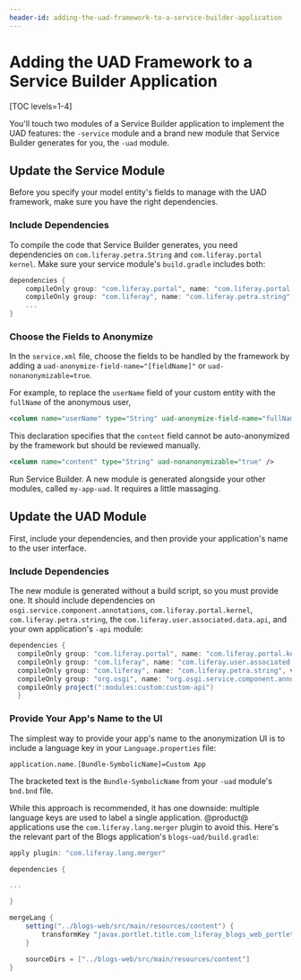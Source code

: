 ```yaml
---
header-id: adding-the-uad-framework-to-a-service-builder-application
---
```


# Adding the UAD Framework to a Service Builder Application

[TOC levels=1-4]

You'll touch two modules of a Service Builder application to implement the UAD
features: the `-service` module and a brand new module that Service Builder
generates for you, the `-uad` module.

## Update the Service Module

Before you specify your model entity's fields to manage with the UAD framework,
make sure you have the right dependencies.

### Include Dependencies

To compile the code that Service Builder generates, you need dependencies on
`com.liferay.petra.String` and `com.liferay.portal kernel`. Make sure your
service module's `build.gradle` includes both:

```groovy
dependencies {
    compileOnly group: "com.liferay.portal", name: "com.liferay.portal.kernel", version: "4.4.0"
    compileOnly group: "com.liferay", name: "com.liferay.petra.string", version: "3.0.0"
    ...
}
```

### Choose the Fields to Anonymize

In the `service.xml` file, choose the fields to be handled by the framework by
adding a `uad-anonymize-field-name="[fieldName]"` or `uad-nonanonymizable=true`. 

For example, to replace the `userName` field of your custom entity with the
`fullName` of the anonymous user,

```xml
<column name="userName" type="String" uad-anonymize-field-name="fullName" />
```

This declaration specifies that the `content` field cannot be auto-anonymized by
the framework but should be reviewed manually.

```xml
<column name="content" type="String" uad-nonanonymizable="true" />
```

Run Service Builder. A new module is generated alongside your other modules,
called `my-app-uad`. It requires a little massaging.

## Update the UAD Module

First, include your dependencies, and then provide your application's name to
the user interface. 

### Include Dependencies

The new module is generated without a build script, so you must provide one. It
should include dependencies on `osgi.service.component.annotations`,
`com.liferay.portal.kernel`, `com.liferay.petra.string`, the
`com.liferay.user.associated.data.api`, and your own application's `-api`
module:

```groovy
dependencies {
  compileOnly group: "com.liferay.portal", name: "com.liferay.portal.kernel", version: "4.4.0"
  compileOnly group: "com.liferay", name: "com.liferay.user.associated.data.api", version: "4.1.1"
  compileOnly group: "com.liferay", name: "com.liferay.petra.string", version: "3.0.0"
  compileOnly group: "org.osgi", name: "org.osgi.service.component.annotations", version: "1.3.0"
  compileOnly project(":modules:custom:custom-api")
  }
```

### Provide Your App's Name to the UI

The simplest way to provide your app's name to the anonymization UI is to
include a language key in your `Language.properties` file:

```properties
application.name.[Bundle-SymbolicName]=Custom App
```

The bracketed text is the `Bundle-SymbolicName` from your `-uad` module's
`bnd.bnd` file. 

While this approach is recommended, it has one downside: multiple language keys
are used to label a single application. @product@ applications use the
`com.liferay.lang.merger` plugin to avoid this. Here's the relevant part of the
Blogs application's `blogs-uad/build.gradle`:

```groovy
apply plugin: "com.liferay.lang.merger"

dependencies {

...

}

mergeLang {
    setting("../blogs-web/src/main/resources/content") {
        transformKey "javax.portlet.title.com_liferay_blogs_web_portlet_BlogsPortlet", "application.name.com.liferay.blogs.uad"
    }

    sourceDirs = ["../blogs-web/src/main/resources/content"]
}
```
